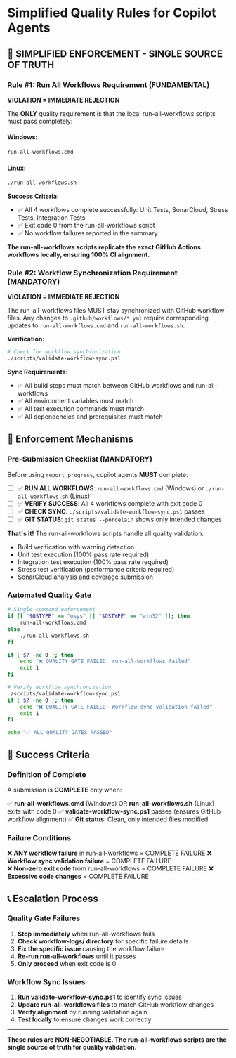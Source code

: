 # Simplified Quality Rules for Copilot Agents

## 🚨 SIMPLIFIED ENFORCEMENT - SINGLE SOURCE OF TRUTH

### Rule #1: Run All Workflows Requirement (FUNDAMENTAL)
**VIOLATION = IMMEDIATE REJECTION**

The **ONLY** quality requirement is that the local run-all-workflows scripts must pass completely:

#### Windows:
```cmd
run-all-workflows.cmd
```

#### Linux:
```bash
./run-all-workflows.sh
```

**Success Criteria:**
- ✅ All 4 workflows complete successfully: Unit Tests, SonarCloud, Stress Tests, Integration Tests
- ✅ Exit code 0 from the run-all-workflows script
- ✅ No workflow failures reported in the summary

**The run-all-workflows scripts replicate the exact GitHub Actions workflows locally, ensuring 100% CI alignment.**

### Rule #2: Workflow Synchronization Requirement (MANDATORY)
**VIOLATION = IMMEDIATE REJECTION**

The run-all-workflows files MUST stay synchronized with GitHub workflow files. Any changes to `.github/workflows/*.yml` require corresponding updates to `run-all-workflows.cmd` and `run-all-workflows.sh`.

**Verification:**
```bash
# Check for workflow synchronization
./scripts/validate-workflow-sync.ps1
```

**Sync Requirements:**
- ✅ All build steps must match between GitHub workflows and run-all-workflows
- ✅ All environment variables must match
- ✅ All test execution commands must match  
- ✅ All dependencies and prerequisites must match

## 🔧 Enforcement Mechanisms

### Pre-Submission Checklist (MANDATORY)
Before using `report_progress`, copilot agents **MUST** complete:

- [ ] ✅ **RUN ALL WORKFLOWS**: `run-all-workflows.cmd` (Windows) or `./run-all-workflows.sh` (Linux)
- [ ] ✅ **VERIFY SUCCESS**: All 4 workflows complete with exit code 0
- [ ] ✅ **CHECK SYNC**: `./scripts/validate-workflow-sync.ps1` passes
- [ ] ✅ **GIT STATUS**: `git status --porcelain` shows only intended changes

**That's it!** The run-all-workflows scripts handle all quality validation:
- Build verification with warning detection
- Unit test execution (100% pass rate required)
- Integration test execution (100% pass rate required) 
- Stress test verification (performance criteria required)
- SonarCloud analysis and coverage submission

### Automated Quality Gate
```bash
# Single command enforcement
if [[ "$OSTYPE" == "msys" || "$OSTYPE" == "win32" ]]; then
    run-all-workflows.cmd
else
    ./run-all-workflows.sh
fi

if [ $? -ne 0 ]; then
    echo "❌ QUALITY GATE FAILED: run-all-workflows failed"
    exit 1
fi

# Verify workflow synchronization
./scripts/validate-workflow-sync.ps1
if [ $? -ne 0 ]; then
    echo "❌ QUALITY GATE FAILED: Workflow sync validation failed"
    exit 1
fi

echo "✅ ALL QUALITY GATES PASSED"
```

## 🎯 Success Criteria

### Definition of Complete
A submission is **COMPLETE** only when:

✅ **run-all-workflows.cmd** (Windows) OR **run-all-workflows.sh** (Linux) exits with code 0
✅ **validate-workflow-sync.ps1** passes (ensures GitHub workflow alignment)
✅ **Git status**: Clean, only intended files modified

### Failure Conditions
❌ **ANY workflow failure** in run-all-workflows = COMPLETE FAILURE
❌ **Workflow sync validation failure** = COMPLETE FAILURE  
❌ **Non-zero exit code** from run-all-workflows = COMPLETE FAILURE
❌ **Excessive code changes** = COMPLETE FAILURE

## 📞 Escalation Process

### Quality Gate Failures
1. **Stop immediately** when run-all-workflows fails
2. **Check workflow-logs/ directory** for specific failure details
3. **Fix the specific issue** causing the workflow failure
4. **Re-run run-all-workflows** until it passes
5. **Only proceed** when exit code is 0

### Workflow Sync Issues
1. **Run validate-workflow-sync.ps1** to identify sync issues
2. **Update run-all-workflows files** to match GitHub workflow changes
3. **Verify alignment** by running validation again
4. **Test locally** to ensure changes work correctly

---

**These rules are NON-NEGOTIABLE. The run-all-workflows scripts are the single source of truth for quality validation.**







